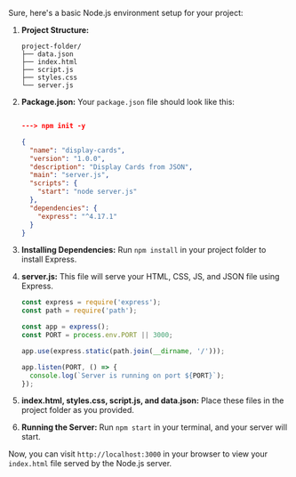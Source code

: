 Sure, here's a basic Node.js environment setup for your project:

1. **Project Structure:**
   ```
   project-folder/
   ├── data.json
   ├── index.html
   ├── script.js
   ├── styles.css
   └── server.js
   ```

2. **Package.json:**
   Your `package.json` file should look like this:
   ```json

   ---> npm init -y

   {
     "name": "display-cards",
     "version": "1.0.0",
     "description": "Display Cards from JSON",
     "main": "server.js",
     "scripts": {
       "start": "node server.js"
     },
     "dependencies": {
       "express": "^4.17.1"
     }
   }
   ```

3. **Installing Dependencies:**
   Run `npm install` in your project folder to install Express.

4. **server.js:**
   This file will serve your HTML, CSS, JS, and JSON file using Express.
   ```javascript
   const express = require('express');
   const path = require('path');

   const app = express();
   const PORT = process.env.PORT || 3000;

   app.use(express.static(path.join(__dirname, '/')));

   app.listen(PORT, () => {
     console.log(`Server is running on port ${PORT}`);
   });
   ```

5. **index.html, styles.css, script.js, and data.json:**
   Place these files in the project folder as you provided.

6. **Running the Server:**
   Run `npm start` in your terminal, and your server will start.

Now, you can visit `http://localhost:3000` in your browser to view your `index.html` file served by the Node.js server.